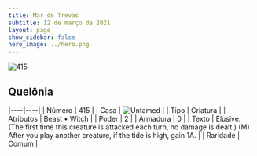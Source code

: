 ```yaml
---
title: Mar de Trevas
subtitle: 12 de março de 2021
layout: page
show_sidebar: false
hero_image: ../hero.png
---
```


![415](https://cdn.keyforgegame.com/media/card_front/en/496_415_3GM3Q5VPPWHH_en.png)

## Quelônia

|----|----|
| Número | 415 |
| Casa | ![Untamed](https://archonarcana.com/images/thumb/b/bd/Untamed.png/22px-Untamed.png "Indomados") |
| Tipo | Criatura |
| Atributos | Beast • Witch |
| Poder | 2 |
| Armadura | 0 |
| Texto | Elusive. (The first time this creature is attacked each turn, no damage is dealt.)  (M) After you play another creature, if the tide is high, gain 1A. |
| Raridade | Comum |
